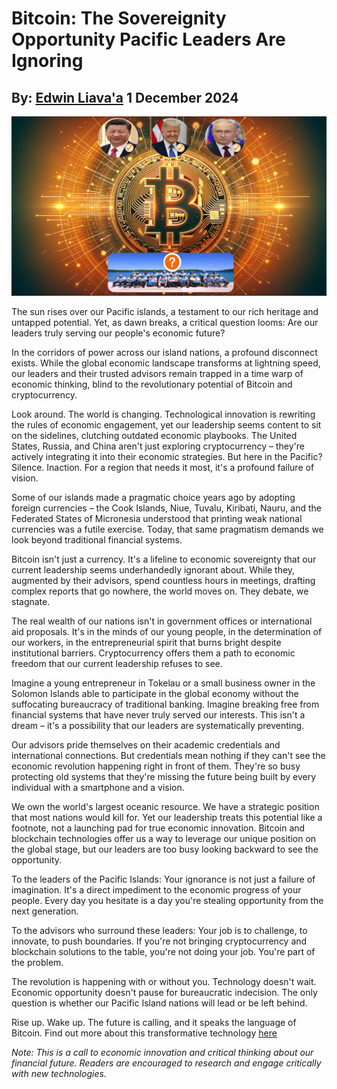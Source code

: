 # Bitcoin: The Sovereignity Opportunity Pacific Leaders Are Ignoring
## By: [Edwin Liava'a](https://github.com/EdwinLiavaa) 1 December 2024

<p align="center">
 <img width="1000" src="https://github.com/EdwinLiavaa/liavaa.space/blob/main/blog/20241201/pic.png">
</p>

The sun rises over our Pacific islands, a testament to our rich heritage and untapped potential. Yet, as dawn breaks, a critical question looms: Are our leaders truly serving our people's economic future?

In the corridors of power across our island nations, a profound disconnect exists. While the global economic landscape transforms at lightning speed, our leaders and their trusted advisors remain trapped in a time warp of economic thinking, blind to the revolutionary potential of Bitcoin and cryptocurrency.

Look around. The world is changing. Technological innovation is rewriting the rules of economic engagement, yet our leadership seems content to sit on the sidelines, clutching outdated economic playbooks. The United States, Russia, and China aren't just exploring cryptocurrency – they're actively integrating it into their economic strategies. But here in the Pacific? Silence. Inaction. For a region that needs it most, it's a profound failure of vision.

Some of our islands made a pragmatic choice years ago by adopting foreign currencies – the Cook Islands, Niue, Tuvalu, Kiribati, Nauru, and the Federated States of Micronesia understood that printing weak national currencies was a futile exercise. Today, that same pragmatism demands we look beyond traditional financial systems.

Bitcoin isn't just a currency. It's a lifeline to economic sovereignty that our current leadership seems underhandedly ignorant about. While they, augmented by their advisors, spend countless hours in meetings, drafting complex reports that go nowhere, the world moves on. They debate, we stagnate.

The real wealth of our nations isn't in government offices or international aid proposals. It's in the minds of our young people, in the determination of our workers, in the entrepreneurial spirit that burns bright despite institutional barriers. Cryptocurrency offers them a path to economic freedom that our current leadership refuses to see.

Imagine a young entrepreneur in Tokelau or a small business owner in the Solomon Islands able to participate in the global economy without the suffocating bureaucracy of traditional banking. Imagine breaking free from financial systems that have never truly served our interests. This isn't a dream – it's a possibility that our leaders are systematically preventing.

Our advisors pride themselves on their academic credentials and international connections. But credentials mean nothing if they can't see the economic revolution happening right in front of them. They're so busy protecting old systems that they're missing the future being built by every individual with a smartphone and a vision.

We own the world's largest oceanic resource. We have a strategic position that most nations would kill for. Yet our leadership treats this potential like a footnote, not a launching pad for true economic innovation. Bitcoin and blockchain technologies offer us a way to leverage our unique position on the global stage, but our leaders are too busy looking backward to see the opportunity.

To the leaders of the Pacific Islands: Your ignorance is not just a failure of imagination. It's a direct impediment to the economic progress of your people. Every day you hesitate is a day you're stealing opportunity from the next generation.

To the advisors who surround these leaders: Your job is to challenge, to innovate, to push boundaries. If you're not bringing cryptocurrency and blockchain solutions to the table, you're not doing your job. You're part of the problem.

The revolution is happening with or without you. Technology doesn't wait. Economic opportunity doesn't pause for bureaucratic indecision. The only question is whether our Pacific Island nations will lead or be left behind.

Rise up. Wake up. The future is calling, and it speaks the language of Bitcoin. Find out more about this transformative technology [here](https://www.youtube.com/watch?v=aLQNBihKZuM)

*Note: This is a call to economic innovation and critical thinking about our financial future. Readers are encouraged to research and engage critically with new technologies.*


